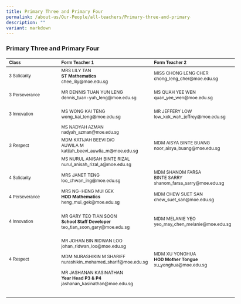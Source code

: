 ```yaml
---
title: Primary Three and Primary Four
permalink: /about-us/Our-People/all-teachers/Primary-three-and-primary-four/
description: ""
variant: markdown
---
```

### **Primary Three and Primary Four**
<table border="0" cellpadding="0" cellspacing="0" style="width:624px">
	<thead>
		<tr>
			<th scope="col" style="text-align:left; width:106px"><span style="font-size:12px"><span style="font-family:Arial,Helvetica,sans-serif">Class</span></span></th>
			<th scope="col" style="text-align:left; width:249px"><span style="font-size:12px"><span style="font-family:Arial,Helvetica,sans-serif">Form Teacher 1</span></span></th>
			<th scope="col" style="text-align:left; width:251px"><span style="font-size:12px"><span style="font-family:Arial,Helvetica,sans-serif">Form Teacher 2</span></span></th>
		</tr>
	</thead>
	<tbody>
		<tr>
			<td style="width:106px"><span style="font-size:12px"><span style="font-family:Arial,Helvetica,sans-serif">3 Solidarity</span></span></td>
			<td style="width:249px"><span style="font-size:12px">MRS LILY TAN<br><strong>ST Mathematics</strong><br>chee_lily@moe.edu.sg<br></span></td>
			<td style="width:251px"><span style="font-size:12px">MISS CHONG LENG CHER<br>chong_leng_cher@moe.edu.sg<br></span></td>
		</tr>
		<tr>
			<td style="width:1200px">
			<p><span style="font-size:12px"><span style="font-family:Arial,Helvetica,sans-serif">3 Perseverance</span></span></p>
			</td>
	<td style="width:249px"><span style="font-size:12px">MR DENNIS TUAN YUN LENG<br>dennis_tuan-yuh_leng@moe.edu.sg<br></span></td>
			<td style="width:251px"><span style="font-size:12px">MS QUAH YEE WEN<br>quan_yee_wen@moe.edu.sg<br></span></td>
		</tr>
		<tr>
			<td style="width:106px">
			<p><span style="font-size:12px"><span style="font-family:Arial,Helvetica,sans-serif">3 Innovation</span></span></p>
			</td>
	<td style="width:210px"><span style="font-size:12px">MS WONG KAI TENG<br>wong_kai_teng@moe.edu.sg<br></span></td>
			<td style="width:210px"><span style="font-size:12px">MR JEFFERY LOW<br>low_kok_wah_jeffrey@moe.edu.sg<br></span></td>
		</tr>
		<tr>
				</tr><tr>
			<td style="width:106px">&nbsp;</td>
		<td style="width:251px"><span style="font-size:12px"><span style="font-family:Arial,Helvetica,sans-serif">MS NADYAH AZMAN<br>nadyah_azman@moe.edu.sg<br></span></span></td>
			<td style="width:106px">&nbsp;</td>
		</tr><tr>
			<td style="width:106px">
			<p><span style="font-size:12px"><span style="font-family:Arial,Helvetica,sans-serif">3 Respect</span></span></p>
			</td>
			<td style="width:249px"><span style="font-size:12px">MDM KATIJAH BEEVI D/O<br>AUWILA M<br>katijah_beevi_auwlia_m@moe.edu.sg<br></span></td>
			<td style="width:251px"><span style="font-size:12px">MDM AISYA BINTE BUANG<br>noor_aisya_buang@moe.edu.sg<br></span></td>
		</tr>
		<tr>
			<td style="width:106px">&nbsp;</td>
	<td style="width:249px"><span style="font-size:12px">MS NURUL ANISAH BINTE RIZAL<br>nurul_anisah_rizal_a@moe.edu.sg<br></span></td>	
				<td style="width:106px">&nbsp;</td>
		</tr>
		<tr>
		</tr><tr>
			<td style="width:106px">
			<p><span style="font-size:12px"><span style="font-family:Arial,Helvetica,sans-serif">4 Solidarity</span></span></p>
			</td>
			<td style="width:249px"><span style="font-size:12px">MRS JANET TENG<br>loo_chwan_ing@moe.edu.sg</span></td>
			<td style="width:251px"><span style="font-size:12px">MDM SHANOM FARSA<br> BINTE SARRY<br>shanom_farsa_sarry@moe.edu.sg<br></span></td>
		</tr>
		<tr>
			<td style="width:106px">
			<p><span style="font-size:12px"><span style="font-family:Arial,Helvetica,sans-serif">4 Perseverance</span></span></p>
			</td>
			<td style="width:249px"><span style="font-size:12px">MRS NG-HENG MUI GEK<br>
				<strong>HOD Mathematics</strong><br>heng_mui_gek@moe.edu.sg<br></span></td>
			<td style="width:251px"><span style="font-size:12px">MDM CHEW SUET SAN<br>chew_suet_san@moe.edu.sg<br></span></td>
		</tr>
		<tr>
			<td style="width:106px">
			<p><span style="font-size:12px"><span style="font-family:Arial,Helvetica,sans-serif">4 Innovation</span></span></p>
			</td>
			<td style="width:249px">
				<p><span style="font-size:12px">MR GARY  TEO TIAN SOON<br><strong>School Staff Developer</strong><br>teo_tian_soon_gary@moe.edu.sg<br></span></p>
			</td>
			<td style="width:251px"><span style="font-size:12px">MDM MELANIE YEO<br>yeo_may_chen_melanie@moe.edu.sg<br></span></td>
		</tr>
			<tr>
			<td style="width:106px">&nbsp;</td>
	<td style="width:249px"><span style="font-size:12px">MR JOHAN BIN&nbsp;RIDWAN LOO<br>johan_ridwan_loo@moe.edu.sg<br></span></td>
			<td style="width:251px">&nbsp;</td>
		</tr><tr>
			<td style="width:106px"><span style="font-size:12px"><span style="font-family:Arial,Helvetica,sans-serif">4 Respect</span></span></td>
	<td style="width:249px"><span style="font-size:12px">MDM NURASHIKIN&nbsp;M SHARIFF<br>nurashikin_mohamed_sharif@moe.edu.sg<br></span></td>
			<td style="width:251px"><span style="font-size:12px">MDM XU YONGHUA<br>
	<strong>HOD Mother Tongue</strong><br>xu_yonghua@moe.edu.sg<br></span></td>
		</tr>
			<tr>
			<td style="width:106px">&nbsp;</td>
	<td style="width:249px"><span style="font-size:12px">MR JASHANAN KASINATHAN<br><strong>Year Head P3 &amp; P4</strong><br>jashanan_kasinathan@moe.edu.sg<br></span></td>
			<td style="width:251px">&nbsp;</td>
		</tr>
		<tr>
			<td style="width:106px">&nbsp;</td>
		</tr>
	</tbody>
</table>

<p>&nbsp;</p>